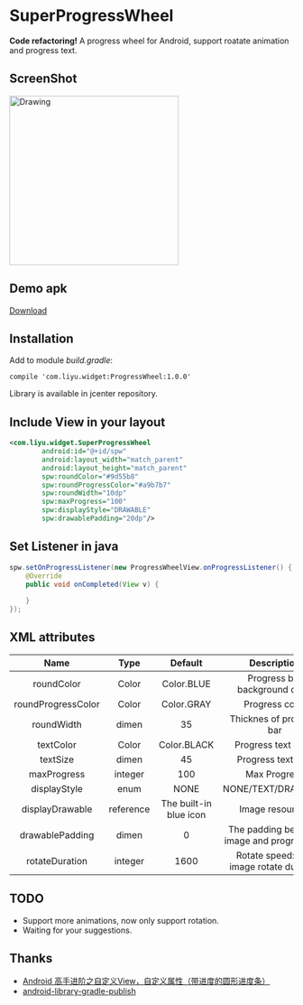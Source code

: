 # SuperProgressWheel
 **Code refactoring!** A progress wheel for Android, support roatate animation and progress text.

## ScreenShot
<img src="https://raw.githubusercontent.com/li-yu/SuperProgressWheel/master/Screenshot.png" alt="Drawing" width="300px" />

## Demo apk
[Download](https://github.com/li-yu/SuperProgressWheel/blob/master/sample-debug.apk?raw=true)

## Installation
Add to module *build.gradle*:

`compile 'com.liyu.widget:ProgressWheel:1.0.0'`


Library is available in jcenter repository.

## Include View in your layout

``` xml
<com.liyu.widget.SuperProgressWheel
        android:id="@+id/spw"
        android:layout_width="match_parent"
        android:layout_height="match_parent"
		spw:roundColor="#9d55b8"
        spw:roundProgressColor="#a9b7b7"
        spw:roundWidth="10dp"
        spw:maxProgress="100"
        spw:displayStyle="DRAWABLE"
        spw:drawablePadding="20dp"/>
```

## Set Listener in java

```java
spw.setOnProgressListener(new ProgressWheelView.onProgressListener() {
    @Override
    public void onCompleted(View v) {
                
    }
});
```

## XML attributes
| Name | Type | Default | Description |
|:----:|:----:|:-------:|:-----------:|
|roundColor|Color|Color.BLUE| Progress bar background color |
|roundProgressColor|Color|Color.GRAY| Progress color |
|roundWidth|dimen|35| Thicknes of progress bar |
|textColor|Color|Color.BLACK| Progress text color |
|textSize|dimen|45| Progress text size |
|maxProgress|integer|100| Max Progress |
|displayStyle|enum|NONE| NONE/TEXT/DRAWABLE |
|displayDrawable|reference|The built-in blue icon| Image resources |
|drawablePadding|dimen|0| The padding between image and progress bar |
|rotateDuration|integer|1600| Rotate speed: The image rotate duration |

## TODO
- Support more animations, now only support rotation.
- Waiting for your suggestions.

## Thanks
- [Android 高手进阶之自定义View，自定义属性（带进度的圆形进度条）](http://blog.csdn.net/xiaanming/article/details/10298163)
- [android-library-gradle-publish](https://github.com/LiangMaYong/android-library-gradle-publish)
